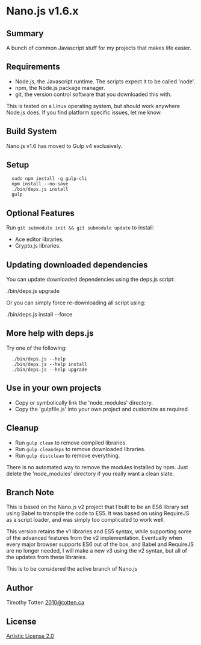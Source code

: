 # Nano.js v1.6.x

## Summary

A bunch of common Javascript stuff for my projects that makes life easier.

## Requirements

* Node.js, the Javascript runtime. The scripts expect it to be called 'node'.
* npm, the Node.js package manager.
* git, the version control software that you downloaded this with.

This is tested on a Linux operating system, but should work anywhere Node.js does. If you find platform specific issues, let me know.

## Build System

Nano.js v1.6 has moved to Gulp v4 exclusively.

## Setup

```
  sudo npm install -g gulp-cli
  npm install --no-save
  ./bin/deps.js install
  gulp
```

## Optional Features

Run `git submodule init && git submodule update` to install:

* Ace editor libraries.
* Crypto.js libraries.

## Updating downloaded dependencies

You can update downloaded dependencies using the deps.js script:

  ./bin/deps.js upgrade

Or you can simply force re-downloading all script using:

  ./bin/deps.js install --force

## More help with deps.js

Try one of the following:

```
  ./bin/deps.js --help
  ./bin/deps.js --help install
  ./bin/deps.js --help upgrade
```

## Use in your own projects

* Copy or symbolically link the 'node_modules' directory.
* Copy the 'gulpfile.js' into your own project and customize as required.

## Cleanup

* Run `gulp clean` to remove compiled libraries.
* Run `gulp cleandeps` to remove downloaded libraries.
* Run `gulp distclean` to remove everything.

There is no automated way to remove the modules installed by npm.
Just delete the 'node_modules' directory if you really want a clean slate.

## Branch Note

This is based on the Nano.js v2 project that I built to be an ES6 library
set using Babel to transpile the code to ES5. It was based on using RequireJS
as a script loader, and was simply too complicated to work well.

This version retains the v1 libraries and ES5 syntax, while supporting some
of the advanced features from the v2 implementation. Eventually when every
major browser supports ES6 out of the box, and Babel and RequireJS are no
longer needed, I will make a new v3 using the v2 syntax, but all of the
updates from these libraries.

This is to be considered the active branch of Nano.js

## Author

Timothy Totten <2010@totten.ca>

## License

[Artistic License 2.0](http://www.perlfoundation.org/artistic_license_2_0)

